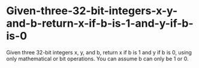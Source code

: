 # Given-three-32-bit-integers-x-y-and-b-return-x-if-b-is-1-and-y-if-b-is-0
Given three 32-bit integers x, y, and b, return x if b is 1 and y if b is 0, using only mathematical or bit operations. You can assume b can only be 1 or 0.
